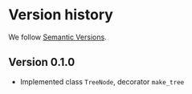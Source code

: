 # Version history

We follow [Semantic Versions](https://semver.org/).

## Version 0.1.0

- Implemented class `TreeNode`, decorator `make_tree`
